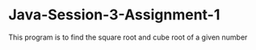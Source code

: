 # Java-Session-3-Assignment-1
This program is to find the square root and cube root of a given number
